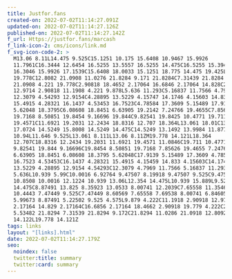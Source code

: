 ```yaml
---
title: Justfor.fans
created-on: 2022-07-02T11:14:27.091Z
updated-on: 2022-07-02T11:14:27.126Z
published-on: 2022-07-02T11:14:27.142Z
f_url: Https://justfor.fans/marcash
f_link-icon-2: cms/icons/link.md
f_svg-icon-code-2: >
  M13.06 8.11L14.475 9.525C15.1251 10.175 15.6408 10.9467 15.9926
  11.7961C16.3444 12.6454 16.5255 13.5557 16.5255 14.475C16.5255 15.3943 16.3444
  16.3046 15.9926 17.1539C15.6408 18.0033 15.1251 18.775 14.475 19.425L14.121
  19.778C12.8082 21.0908 11.0276 21.8284 9.171 21.8284C7.31439 21.8284 5.53382
  21.0908 4.221 19.778C2.90818 18.4652 2.17064 16.6846 2.17064 14.828C2.17064
  12.9714 2.90818 11.1908 4.221 9.878L5.636 11.293C5.16837 11.7566 4.7969
  12.3079 4.54293 12.9154C4.28895 13.5229 4.15747 14.1746 4.15603 14.833C4.15459
  15.4915 4.28321 16.1437 4.53453 16.7523C4.78584 17.3609 5.15489 17.9139
  5.62048 18.3795C6.08608 18.8451 6.63905 19.2142 7.24766 19.4655C7.85626
  19.7168 8.50851 19.8454 9.16696 19.844C9.82541 19.8425 10.4771 19.711 11.0846
  19.4571C11.6921 19.2031 12.2434 18.8316 12.707 18.364L13.061 18.01C13.9984
  17.0724 14.5249 15.8008 14.5249 14.475C14.5249 13.1492 13.9984 11.8776 13.061
  10.94L11.646 9.525L13.061 8.111L13.06 8.11ZM19.778 14.121L18.364
  12.707C18.8316 12.2434 19.2031 11.6921 19.4571 11.0846C19.711 10.4771 19.8425
  9.82541 19.844 9.16696C19.8454 8.50851 19.7168 7.85626 19.4655 7.24766C19.2142
  6.63905 18.8451 6.08608 18.3795 5.62048C17.9139 5.15489 17.3609 4.78584
  16.7523 4.53453C16.1437 4.28321 15.4915 4.15459 14.833 4.15603C14.1746 4.15747
  13.5229 4.28895 12.9154 4.54293C12.3079 4.7969 11.7566 5.16837 11.293
  5.636L10.939 5.99C10.0016 6.92764 9.47507 8.19918 9.47507 9.525C9.47507
  10.8508 10.0016 12.1224 10.939 13.06L12.354 14.475L10.939 15.889L9.525
  14.475C8.87491 13.825 8.35923 13.0533 8.00741 12.2039C7.65558 11.3546 7.47449
  10.4443 7.47449 9.525C7.47449 8.60569 7.65558 7.69538 8.00741 6.84605C8.35923
  5.99673 8.87491 5.22502 9.525 4.575L9.879 4.222C11.1918 2.90918 12.9724
  2.17164 14.829 2.17164C16.6856 2.17164 18.4662 2.90918 19.779 4.222C21.0918
  5.53482 21.8294 7.31539 21.8294 9.172C21.8294 11.0286 21.0918 12.8092 19.779
  14.122L19.778 14.121Z
tags: links
layout: "[links].html"
date: 2022-07-02T11:14:27.179Z
seo:
  noindex: false
  twitter:title: summary
  twitter:card: summary
---
```


